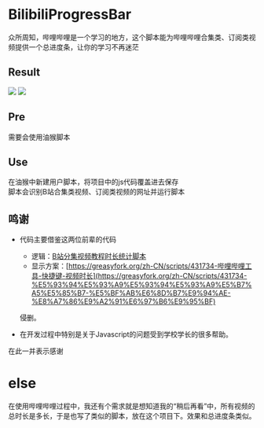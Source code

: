 # BilibiliProgressBar
众所周知，哔哩哔哩是一个学习的地方，这个脚本能为哔哩哔哩合集类、订阅类视频提供一个总进度条，让你的学习不再迷茫

## Result
![](https://cdn.jsdelivr.net/gh/zweix123/BilibiliProgressBar/static/imgs/BilibiliProgressBar/res1.png)
![](https://cdn.jsdelivr.net/gh/zweix123/BilibiliProgressBar/static/imgs/BilibiliProgressBar/res2.png)

## Pre
需要会使用油猴脚本

## Use

在油猴中新建用户脚本，将项目中的js代码覆盖进去保存  
脚本会识别B站合集类视频、订阅类视频的网址并运行脚本

## 鸣谢

+ 代码主要借鉴这两位前辈的代码

  + 逻辑：[B站分集视频教程时长统计脚本](https://www.52pojie.cn/thread-1517520-1-1.html)
  + 显示方案：[https://greasyfork.org/zh-CN/scripts/431734-哔哩哔哩工具-快捷键-视频时长](https://greasyfork.org/zh-CN/scripts/431734-%E5%93%94%E5%93%A9%E5%93%94%E5%93%A9%E5%B7%A5%E5%85%B7-%E5%BF%AB%E6%8D%B7%E9%94%AE-%E8%A7%86%E9%A2%91%E6%97%B6%E9%95%BF)

  侵删。

+ 在开发过程中特别是关于Javascript的问题受到学校学长的很多帮助。

在此一并表示感谢

# else
在使用哔哩哔哩过程中，我还有个需求就是想知道我的“稍后再看”中，所有视频的总时长是多长，于是也写了类似的脚本，放在这个项目下。效果和总进度条类似。
